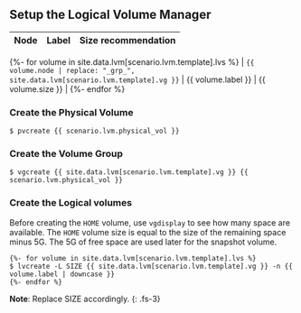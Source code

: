 ## Setup the Logical Volume Manager

| Node | Label | Size recommendation |
| :--- | :---- | :------------------ |
{%- for volume in site.data.lvm[scenario.lvm.template].lvs %}
| `{{ volume.node | replace: "_grp_", site.data.lvm[scenario.lvm.template].vg }}` | {{ volume.label }}  | {{ volume.size }} |
{%- endfor %}

### Create the Physical Volume
```
$ pvcreate {{ scenario.lvm.physical_vol }}
```

### Create the Volume Group
```
$ vgcreate {{ site.data.lvm[scenario.lvm.template].vg }} {{ scenario.lvm.physical_vol }}
```

### Create the Logical volumes

Before creating the `HOME` volume, use `vgdisplay` to see how many space are available. The `HOME` volume size is equal to the size of the remaining space minus 5G. The 5G of free space are used later for the snapshot volume.

```
{%- for volume in site.data.lvm[scenario.lvm.template].lvs %}
$ lvcreate -L SIZE {{ site.data.lvm[scenario.lvm.template].vg }} -n {{ volume.label | downcase }}
{%- endfor %}
```

**Note**: Replace SIZE accordingly.
{: .fs-3}
